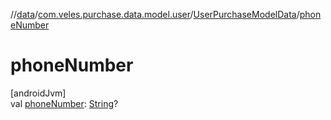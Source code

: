//[data](../../../index.md)/[com.veles.purchase.data.model.user](../index.md)/[UserPurchaseModelData](index.md)/[phoneNumber](phone-number.md)

# phoneNumber

[androidJvm]\
val [phoneNumber](phone-number.md): [String](https://kotlinlang.org/api/latest/jvm/stdlib/kotlin/-string/index.html)?
